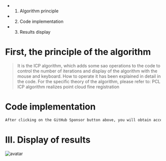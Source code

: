  + 1. Algorithm principle 

 + 2. Code implementation 

 + 3. Results display 

#  First, the principle of the algorithm 

>  It is the ICP algorithm, which adds some sao operations to the code to control the number of iterations and display of the algorithm with the mouse and keyboard. How to operate it has been explained in detail in the code. For the specific theory of the algorithm, please refer to: PCL ICP algorithm realizes point cloud fine registration 

#  Code implementation 

  ```python  
After clicking on the GitHub Sponsor button above, you will obtain access permissions to my private code repository ( https://github.com/slowlon/my_code_bar ) to view this blog code. By searching the code number of this blog, you can find the code you need, code number is: 2024020309574123833
  ```  
#  III. Display of results 

 ![avatar]( 20200624205052353.png) 

